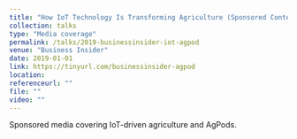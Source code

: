 ```yaml
---
title: "How IoT Technology Is Transforming Agriculture (Sponsored Content)"
collection: talks
type: "Media coverage"
permalink: /talks/2019-businessinsider-iot-agpod
venue: "Business Insider"
date: 2019-01-01
link: https://tinyurl.com/businessinsider-agpod
location: 
referenceurl: ""
file: ""
video: ""
---
```


Sponsored media covering IoT-driven agriculture and AgPods.


